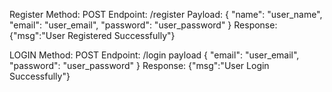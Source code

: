 Register
Method: POST
Endpoint: /register
Payload:
{ "name": "user_name", "email": "user_email", "password": "user_password" }
Response:
{"msg":"User Registered Successfully"}

LOGIN
Method: POST
Endpoint: /login
payload
{ "email": "user_email", "password": "user_password" }
Response:
{"msg":"User Login Successfully"}
